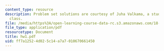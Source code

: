 ```yaml
---
content_type: resource
description: Problem set solutions are courtesy of Juha Valkama, a student in the
  class.
file: /media/https%3A/open-learning-course-data-rc.s3.amazonaws.com/18-06ci-linear-algebra-communications-intensive-spring-2004/ff7a12524d025c14a7a7010670661450_hw1.pdf
file_type: application/pdf
resourcetype: Document
title: hw1.pdf
uid: ff7a1252-4d02-5c14-a7a7-010670661450
---
```

